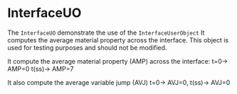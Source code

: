 # InterfaceUO

The `InterfaceUO` demonstrate the use of the `InterfaceUserObject`
It computes the average material property across the interface. This object is used
for testing purposes and should not be modified.

It compute the average material property (AMP) across the interface:
t=0-> AMP=0 t(ss)-> AMP=7

It also compute the average variable jump (AVJ)
t=0-> AVJ=0, t(ss)-> AVJ=0
